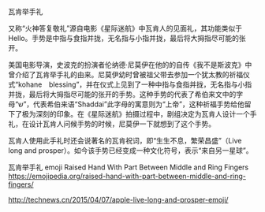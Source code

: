 瓦肯举手礼

又称“火神答复敬礼”源自电影《星际迷航》中瓦肯人的见面礼，其功能类似于Hello。手势是中指与食指并拢，无名指与小指并拢，最后将大拇指尽可能的张开。

美国电影导演，史波克的扮演者伦纳德·尼莫伊在他的的自传《我不是斯波克》中曾介绍了瓦肯举手礼的由来。尼莫伊幼时曾被祖父带去参加一个犹太教的祈福仪式“kohane　blessing”，并在仪式上见到了一种中指与食指并拢，无名指与小指并拢，最后将大拇指尽可能的张开的手势。这种手势的代表了希伯来文中的字母“ש”，代表希伯来语“Shaddai”此字母的寓意则为“上帝”，这种祈福手势给他留下了极为深刻的印象。在《星际迷航》拍摄过程中，剧组决定为瓦肯人设计一个手礼，在设计瓦肯人问候手势的时候，尼莫伊一下就想到了这个手势。

瓦肯人使用此手礼时还会说著名的瓦肯祝词，即“生生不息，繁荣昌盛”（Live long and prosper）。如今该手势已经变成一种文化符号，表示“来自另一星球”。

瓦肯举手礼 emoji
Raised Hand With Part Between Middle and Ring Fingers
https://emojipedia.org/raised-hand-with-part-between-middle-and-ring-fingers/

http://technews.cn/2015/04/07/apple-live-long-and-prosper-emoji/